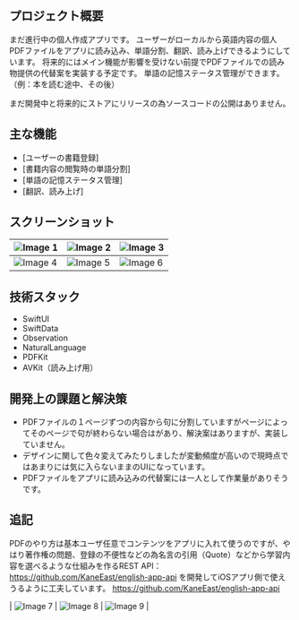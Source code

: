 ## プロジェクト概要

まだ進行中の個人作成アプリです。
ユーザーがローカルから英語内容の個人PDFファイルをアプリに読み込み、単語分割、翻訳、読み上げできるようにしています。
将来的にはメイン機能が影響を受けない前提でPDFファイルでの読み物提供の代替案を実装する予定です。
単語の記憶ステータス管理ができます。（例：本を読む途中、その後）

まだ開発中と将来的にストアにリリースの為ソースコードの公開はありません。


## 主な機能

- [ユーザーの書籍登録]
- [書籍内容の閲覧時の単語分割]
- [単語の記憶ステータス管理]
- [翻訳、読み上げ]

## スクリーンショット

| ![Image 1](./1.png) | ![Image 2](./2.png) | ![Image 3](./3.png) |
|---------------------------------|---------------------------------|---------------------------------|
| ![Image 4](./4.png) | ![Image 5](./5.png) | ![Image 6](./6.png) |



## 技術スタック
- SwiftUI
- SwiftData
- Observation
- NaturalLanguage
- PDFKit
- AVKit（読み上げ用）

## 開発上の課題と解決策

- PDFファイルの１ページずつの内容から句に分割していますがページによってそのページで句が終わらない場合はがあり、解決案はありますが、実装していません。
- デザインに関して色々変えてみたりしましたが変動頻度が高いので現時点ではあまりには気に入らないままのUIになっています。
- PDFファイルをアプリに読み込みの代替案には一人として作業量がありそうです。


## 追記
PDFのやり方は基本ユーザ任意でコンテンツをアプリに入れて使うのですが、やはり著作権の問題、登録の不便性などの為名言の引用（Quote）などから学習内容を選べるような仕組みを作るREST API：
https://github.com/KaneEast/english-app-api
を開発してiOSアプリ側で使えうるように工夫しています。
https://github.com/KaneEast/english-app-api

| ![Image 7](./7.png) | ![Image 8](./8.png) | ![Image 9](./9.png) |
